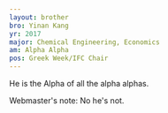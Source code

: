 ```yaml
---
layout: brother
bro: Yinan Kang
yr: 2017
major: Chemical Engineering, Economics
am: Alpha Alpha
pos: Greek Week/IFC Chair
---
```

He is the Alpha of all the alpha alphas. 

Webmaster's note: No he's not.